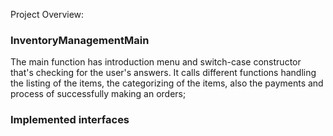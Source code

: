 Project Overview:

### InventoryManagementMain

The main function has introduction menu and switch-case constructor that's checking for the user's answers.
It calls different functions handling the listing of the items, the categorizing of the items, also the payments and process of successfully making an orders;

### Implemented interfaces
